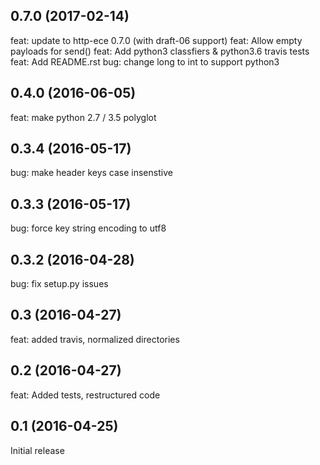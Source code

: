 ## 0.7.0 (2017-02-14)
feat: update to http-ece 0.7.0 (with draft-06 support)
feat: Allow empty payloads for send()
feat: Add python3 classfiers & python3.6 travis tests
feat: Add README.rst
bug: change long to int to support python3

## 0.4.0 (2016-06-05)
feat: make python 2.7 / 3.5 polyglot

## 0.3.4 (2016-05-17)
bug: make header keys case insenstive

## 0.3.3 (2016-05-17)
bug: force key string encoding to utf8

## 0.3.2 (2016-04-28)
bug: fix setup.py issues

## 0.3 (2016-04-27)
feat: added travis, normalized directories


## 0.2 (2016-04-27)
feat: Added tests, restructured code


## 0.1 (2016-04-25)

Initial release
